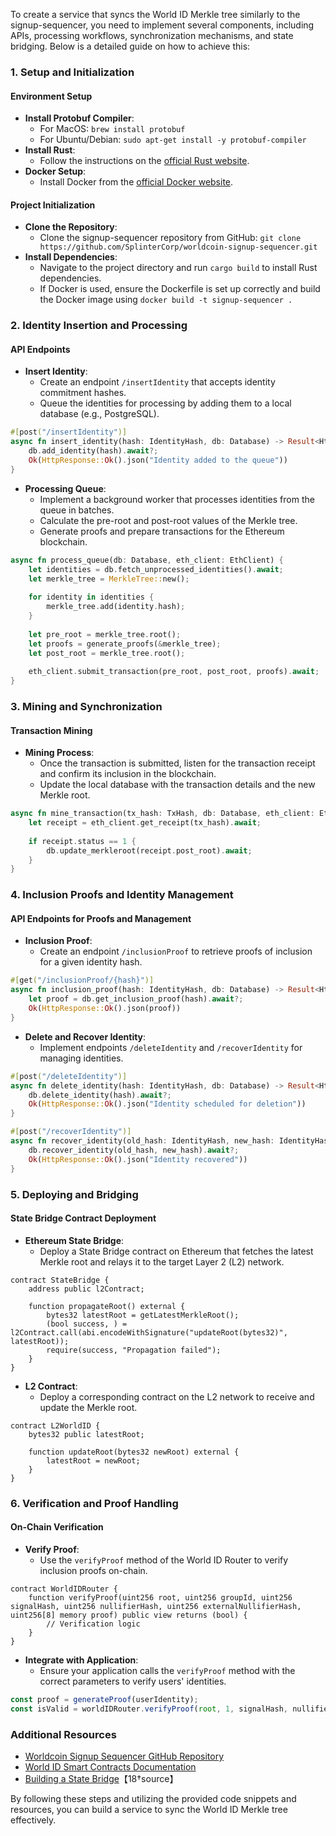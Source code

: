 To create a service that syncs the World ID Merkle tree similarly to the signup-sequencer, you need to implement several components, including APIs, processing workflows, synchronization mechanisms, and state bridging. Below is a detailed guide on how to achieve this:

### 1. Setup and Initialization

#### Environment Setup
- **Install Protobuf Compiler**:
  - For MacOS: `brew install protobuf`
  - For Ubuntu/Debian: `sudo apt-get install -y protobuf-compiler`
- **Install Rust**:
  - Follow the instructions on the [official Rust website](https://www.rust-lang.org/tools/install).
- **Docker Setup**:
  - Install Docker from the [official Docker website](https://docs.docker.com/get-docker/).

#### Project Initialization
- **Clone the Repository**:
  - Clone the signup-sequencer repository from GitHub: `git clone https://github.com/SplinterCorp/worldcoin-signup-sequencer.git`
- **Install Dependencies**:
  - Navigate to the project directory and run `cargo build` to install Rust dependencies.
  - If Docker is used, ensure the Dockerfile is set up correctly and build the Docker image using `docker build -t signup-sequencer .`

### 2. Identity Insertion and Processing

#### API Endpoints
- **Insert Identity**:
  - Create an endpoint `/insertIdentity` that accepts identity commitment hashes.
  - Queue the identities for processing by adding them to a local database (e.g., PostgreSQL).

```rust
#[post("/insertIdentity")]
async fn insert_identity(hash: IdentityHash, db: Database) -> Result<HttpResponse, Error> {
    db.add_identity(hash).await?;
    Ok(HttpResponse::Ok().json("Identity added to the queue"))
}
```

- **Processing Queue**:
  - Implement a background worker that processes identities from the queue in batches.
  - Calculate the pre-root and post-root values of the Merkle tree.
  - Generate proofs and prepare transactions for the Ethereum blockchain.

```rust
async fn process_queue(db: Database, eth_client: EthClient) {
    let identities = db.fetch_unprocessed_identities().await;
    let merkle_tree = MerkleTree::new();
    
    for identity in identities {
        merkle_tree.add(identity.hash);
    }
    
    let pre_root = merkle_tree.root();
    let proofs = generate_proofs(&merkle_tree);
    let post_root = merkle_tree.root();
    
    eth_client.submit_transaction(pre_root, post_root, proofs).await;
}
```

### 3. Mining and Synchronization

#### Transaction Mining
- **Mining Process**:
  - Once the transaction is submitted, listen for the transaction receipt and confirm its inclusion in the blockchain.
  - Update the local database with the transaction details and the new Merkle root.

```rust
async fn mine_transaction(tx_hash: TxHash, db: Database, eth_client: EthClient) {
    let receipt = eth_client.get_receipt(tx_hash).await;
    
    if receipt.status == 1 {
        db.update_merkleroot(receipt.post_root).await;
    }
}
```

### 4. Inclusion Proofs and Identity Management

#### API Endpoints for Proofs and Management
- **Inclusion Proof**:
  - Create an endpoint `/inclusionProof` to retrieve proofs of inclusion for a given identity hash.

```rust
#[get("/inclusionProof/{hash}")]
async fn inclusion_proof(hash: IdentityHash, db: Database) -> Result<HttpResponse, Error> {
    let proof = db.get_inclusion_proof(hash).await?;
    Ok(HttpResponse::Ok().json(proof))
}
```

- **Delete and Recover Identity**:
  - Implement endpoints `/deleteIdentity` and `/recoverIdentity` for managing identities.

```rust
#[post("/deleteIdentity")]
async fn delete_identity(hash: IdentityHash, db: Database) -> Result<HttpResponse, Error> {
    db.delete_identity(hash).await?;
    Ok(HttpResponse::Ok().json("Identity scheduled for deletion"))
}

#[post("/recoverIdentity")]
async fn recover_identity(old_hash: IdentityHash, new_hash: IdentityHash, db: Database) -> Result<HttpResponse, Error> {
    db.recover_identity(old_hash, new_hash).await?;
    Ok(HttpResponse::Ok().json("Identity recovered"))
}
```

### 5. Deploying and Bridging

#### State Bridge Contract Deployment
- **Ethereum State Bridge**:
  - Deploy a State Bridge contract on Ethereum that fetches the latest Merkle root and relays it to the target Layer 2 (L2) network.

```solidity
contract StateBridge {
    address public l2Contract;
    
    function propagateRoot() external {
        bytes32 latestRoot = getLatestMerkleRoot();
        (bool success, ) = l2Contract.call(abi.encodeWithSignature("updateRoot(bytes32)", latestRoot));
        require(success, "Propagation failed");
    }
}
```

- **L2 Contract**:
  - Deploy a corresponding contract on the L2 network to receive and update the Merkle root.

```solidity
contract L2WorldID {
    bytes32 public latestRoot;
    
    function updateRoot(bytes32 newRoot) external {
        latestRoot = newRoot;
    }
}
```

### 6. Verification and Proof Handling

#### On-Chain Verification
- **Verify Proof**:
  - Use the `verifyProof` method of the World ID Router to verify inclusion proofs on-chain.

```solidity
contract WorldIDRouter {
    function verifyProof(uint256 root, uint256 groupId, uint256 signalHash, uint256 nullifierHash, uint256 externalNullifierHash, uint256[8] memory proof) public view returns (bool) {
        // Verification logic
    }
}
```

- **Integrate with Application**:
  - Ensure your application calls the `verifyProof` method with the correct parameters to verify users' identities.

```javascript
const proof = generateProof(userIdentity);
const isValid = worldIDRouter.verifyProof(root, 1, signalHash, nullifierHash, externalNullifierHash, proof);
```

### Additional Resources
- [Worldcoin Signup Sequencer GitHub Repository](https://github.com/SplinterCorp/worldcoin-signup-sequencer)
- [World ID Smart Contracts Documentation](https://docs.worldcoin.org/smart-contracts)
- [Building a State Bridge](https://worldcoin.org/blog/announcements/new-state-bridge-update-enables-permissionless-integration-world-id)【18†source】

By following these steps and utilizing the provided code snippets and resources, you can build a service to sync the World ID Merkle tree effectively.